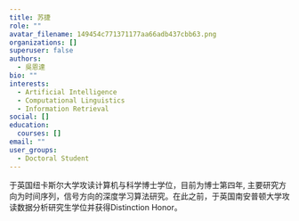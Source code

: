 ```yaml
---
title: 苏捷
role: ""
avatar_filename: 149454c771371177aa66adb437cbb63.png
organizations: []
superuser: false
authors:
  - 吳恩達
bio: ""
interests:
  - Artificial Intelligence
  - Computational Linguistics
  - Information Retrieval
social: []
education:
  courses: []
email: ""
user_groups:
  - Doctoral Student
---
```

于英国纽卡斯尔大学攻读计算机与科学博士学位，目前为博士第四年, 主要研究方向为时间序列，信号方向的深度学习算法研究。在此之前，于英国南安普顿大学攻读数据分析研究生学位并获得Distinction Honor。